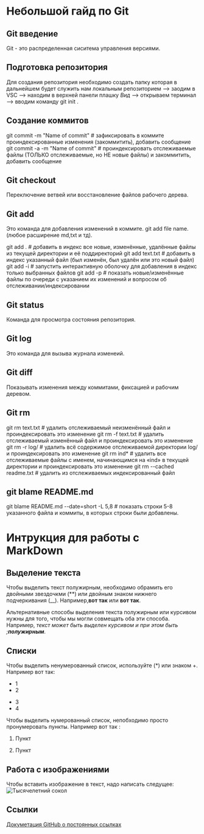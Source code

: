 # Небольшой гайд по Git

## Git введение

Git - это распределенная сиситема управления версиями.

## Подготовка репозитория
Для создания репозитория необходимо создать папку которая в дальнейшем будет служить нам локальным репозиторием -->
заодим в VSC --> находим в верхней панели плашку *Вид* --> открываем терминал --> вводим команду git init .

## Создание коммитов

git commit -m "Name of commit"    # зафиксировать в коммите проиндексированные изменения (закоммитить), добавить сообщение
git commit -a -m "Name of commit" # проиндексировать отслеживаемые файлы (ТОЛЬКО отслеживаемые, но НЕ новые файлы) и закоммитить, добавить сообщение

## Git checkout

Переключение ветвей или восстановление файлов рабочего дерева.

## Git add

Это команда для добавления изменений в коммите.
git add file name.(любое расширение md,txt и тд).

git add .        # добавить в индекс все новые, изменённые, удалённые файлы из текущей директории и её поддиректорий
git add text.txt # добавить в индекс указанный файл (был изменён, был удалён или это новый файл)
git add -i       # запустить интерактивную оболочку для добавления в индекс только выбранных файлов
git add -p       # показать новые/изменённые файлы по очереди с указанием их изменений и вопросом об отслеживании/индексировании

## Git status

Команда для просмотра состояния репозитория.

## Git log

Это команда для вызыва журнала изменеий.

## Git diff

Показывать изменения между коммитами, фиксацией и рабочим деревом.

## Git rm

git rm text.txt    # удалить отслеживаемый неизменённый файл и проиндексировать это изменение
git rm -f text.txt # удалить отслеживаемый изменённый файл и проиндексировать это изменение
git rm -r log/     # удалить всё содержимое отслеживаемой директории log/ и проиндексировать это изменение
git rm ind*        # удалить все отслеживаемые файлы с именем, начинающимся на «ind» в текущей директории и проиндексировать это изменение
git rm --cached readme.txt # удалить из отслеживаемых индексированный файл

## git blame README.md

git blame README.md --date=short -L 5,8 # показать строки 5-8 указанного файла и коммиты, в которых строки были добавлены.

# Интрукция для работы c MarkDown

## Выделение текста

Чтобы выделить текст полужирным, необходимо обрамить его двойными звездочкми (**) или двойным знаком нижнего подчеркивания (__).
Например,**вот так** или __вот так__.

Альтернативные способы выделения текста полужирным или курсивом нужны для того, чтобы мы могли совмещать оба эти способа.
Например,
 _текст может быть выделен курсивом и при этом быть ;**полужирным**_.

## Списки

Чтобы выделить ненумерованный список, используйте (*) или знаком +.
Например вот так:

* 1
* 2

+ 3
+ 4

Чтобы выделить нумерованный список, непобходимо просто пронумеровать пункты.
Например вот так :
1. Пункт

2. Пункт

## Работа с изображениями

Чтобы вставить изображение в текст, надо написать следущее:
![Тысячелетний сокол](sw.jpg)

## Ссылки

[Докуметация GitHub о постоянных ссылках](https://docs.github.com/ru/get-started/writing-on-github/working-with-advanced-formatting/creating-a-permanent-link-to-a-code-snippet)